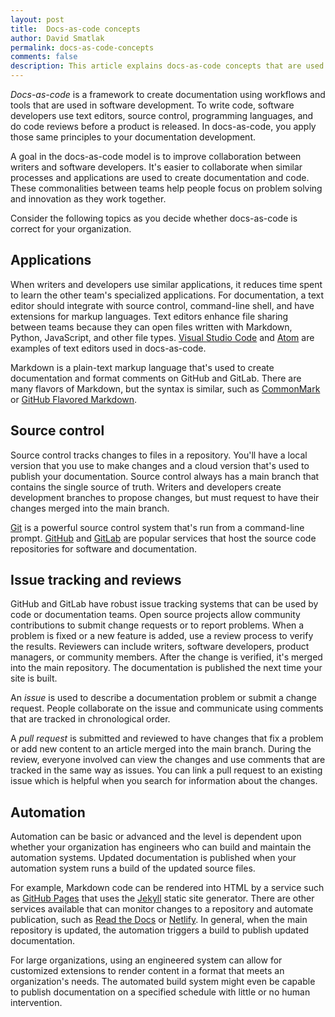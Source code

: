 ```yaml
---
layout: post
title:  Docs-as-code concepts
author: David Smatlak
permalink: docs-as-code-concepts
comments: false
description: This article explains docs-as-code concepts that are used for documentation.
---
```


_Docs-as-code_ is a framework to create documentation using workflows and tools that are used in
software development. To write code, software developers use text editors, source control,
programming languages, and do code reviews before a product is released. In docs-as-code, you apply
those same principles to your documentation development.

A goal in the docs-as-code model is to improve collaboration between writers and software
developers. It's easier to collaborate when similar processes and applications are used to create
documentation and code. These commonalities between teams help people focus on problem solving and
innovation as they work together.

Consider the following topics as you decide whether docs-as-code is correct for your organization.

## Applications

When writers and developers use similar applications, it reduces time spent to learn the other
team's specialized applications. For documentation, a text editor should integrate with source
control, command-line shell, and have extensions for markup languages. Text editors enhance file
sharing between teams because they can open files written with Markdown, Python, JavaScript, and
other file types. [Visual Studio Code](https://code.visualstudio.com) and [Atom](https://atom.io)
are examples of text editors used in docs-as-code.

Markdown is a plain-text markup language that's used to create documentation and format comments on
GitHub and GitLab. There are many flavors of Markdown, but the syntax is similar, such as [CommonMark](https://commonmark.org/help)
or [GitHub Flavored Markdown](https://guides.github.com/features/mastering-markdown).

## Source control

Source control tracks changes to files in a repository. You'll have a local version that you use to
make changes and a cloud version that's used to publish your documentation. Source control always
has a main branch that contains the single source of truth. Writers and developers create
development branches to propose changes, but must request to have their changes merged into the main
branch.

[Git](https://git-scm.com) is a powerful source control system that's run from a command-line
prompt. [GitHub](https://github.com) and [GitLab](https://about.gitlab.com) are popular services
that host the source code repositories for software and documentation.

## Issue tracking and reviews

GitHub and GitLab have robust issue tracking systems that can be used by code or documentation
teams. Open source projects allow community contributions to submit change requests or to report
problems. When a problem is fixed or a new feature is added, use a review process to verify the
results. Reviewers can include writers, software developers, product managers, or community members.
After the change is verified, it's merged into the main repository. The documentation is published
the next time your site is built.

An _issue_ is used to describe a documentation problem or submit a change request. People
collaborate on the issue and communicate using comments that are tracked in chronological order.

A _pull request_ is submitted and reviewed to have changes that fix a problem or add new content to
an article merged into the main branch. During the review, everyone involved can view the changes
and use comments that are tracked in the same way as issues. You can link a pull request to an
existing issue which is helpful when you search for information about the changes.

## Automation

Automation can be basic or advanced and the level is dependent upon whether your organization has
engineers who can build and maintain the automation systems. Updated documentation is published when
your automation system runs a build of the updated source files.

For example, Markdown code can be rendered into HTML by a service such as [GitHub Pages](https://pages.github.com)
that uses the [Jekyll](https://jekyllrb.com) static site generator. There are other services
available that can monitor changes to a repository and automate publication, such as [Read the Docs](https://readthedocs.org)
or [Netlify](https://www.netlify.com/products/build). In general, when the main repository is
updated, the automation triggers a build to publish updated documentation.

For large organizations, using an engineered system can allow for customized extensions to render
content in a format that meets an organization's needs. The automated build system might even be
capable to publish documentation on a specified schedule with little or no human intervention.
